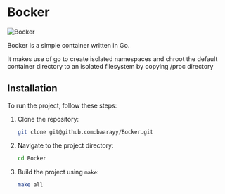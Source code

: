 # Bocker

![Bocker](https://i.ibb.co/sCLfMv8/sodasweet-is-ded-by-daisydog3-debokz7.jpg)

Bocker is a simple container written in Go.

It makes use of go to create isolated namespaces and chroot the default container directory to an isolated filesystem by copying /proc directory

## Installation

To run the project, follow these steps:

1. Clone the repository:

   ```sh
   git clone git@github.com:baarayy/Bocker.git
   ```

2. Navigate to the project directory:

   ```sh
   cd Bocker
   ```

3. Build the project using `make`:

   ```sh
   make all
   ```
